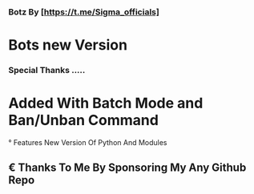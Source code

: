 ### Botz By [https://t.me/Sigma_officials]

# Bots new Version

### Special Thanks .....

# Added With Batch Mode and Ban/Unban Command
° Features New Version Of Python And Modules

## € Thanks To Me By Sponsoring My Any Github Repo 
 
